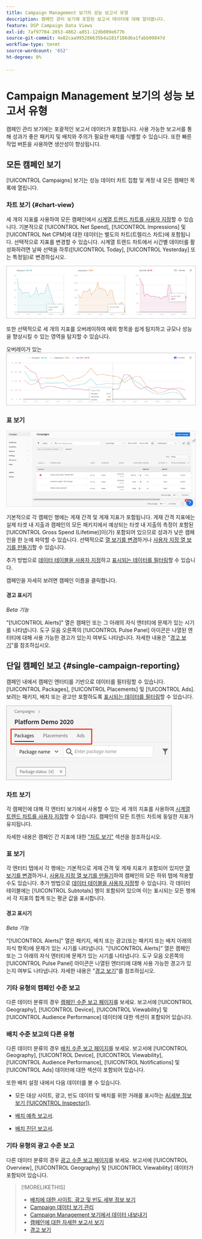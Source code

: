 ```yaml
---
title: Campaign Management 보기의 성능 보고서 유형
description: 캠페인 관리 보기에 포함된 보고서 데이터에 대해 알아봅니다.
feature: DSP Campaign Data Views
exl-id: 7af97704-2053-4862-a851-12db009e6776
source-git-commit: 4e82caa995286635b4a181f186d6a1fabb09847d
workflow-type: tm+mt
source-wordcount: '652'
ht-degree: 0%

---
```


# Campaign Management 보기의 성능 보고서 유형

캠페인 관리 보기에는 포괄적인 보고서 데이터가 포함됩니다. 사용 가능한 보고서를 통해 성과가 좋은 패키지 및 배치와 주의가 필요한 배치를 식별할 수 있습니다. 또한 빠른 작업 버튼을 사용하면 생산성이 향상됩니다.

## 모든 캠페인 보기

[!UICONTROL Campaigns] 보기는 성능 데이터 차트 집합 및 계정 내 모든 캠페인 목록에 열립니다.

### 차트 보기 {#chart-view}

세 개의 지표를 사용하여 모든 캠페인에서 [시계열 트렌드 차트를 사용자 지정](campaign-data-views-manage.md#data-visualizations-manage)할 수 있습니다. 기본적으로 [!UICONTROL Net Spend], [!UICONTROL Impressions] 및 [!UICONTROL Net CPM]에 대한 데이터는 별도의 차트(트렐리스 차트)에 포함됩니다. 선택적으로 지표를 변경할 수 있습니다. 시계열 트렌드 차트에서 시간별 데이터를 활성화하려면 날짜 선택을 하루([!UICONTROL Today], [!UICONTROL Yesterday] 또는 특정일)로 변경하십시오.

![세 개의 지표에 대한 별도의 추세 차트](/help/dsp/assets/trend-chart-separate.png)

또한 선택적으로 세 개의 지표를 오버레이하여 예외 항목을 쉽게 탐지하고 규모나 성능을 향상시킬 수 있는 영역을 탐지할 수 있습니다.

오버레이가 있는 ![트렌드 차트](/help/dsp/assets/trend-chart.png)

### 표 보기

![캠페인 목록](/help/dsp/assets/campaigns-list.png)

기본적으로 각 캠페인 행에는 게재 간격 및 게재 지표가 포함됩니다. 게재 간격 지표에는 실제 타겟 내 지출과 캠페인의 모든 패키지에서 예상되는 타겟 내 지출의 측정이 포함된 [!UICONTROL Gross Spend (Lifetime)]이(가) 포함되어 있으므로 성과가 낮은 캠페인을 한 눈에 파악할 수 있습니다. 선택적으로 [열 보기를 변경](campaign-data-views-manage.md#column-view-change)하거나 [사용자 지정 열 보기를 만들기](campaign-data-views-manage.md#column-view-create)할 수 있습니다.

추가 방법으로 [데이터 테이블을 사용자 지정](campaign-data-views-manage.md#data-tables-manage)하고 [표시되는 데이터를 필터링](campaign-data-views-manage.md#filter-data-tables)할 수 있습니다.

캠페인을 자세히 보려면 캠페인 이름을 클릭합니다.

#### 경고 표시기

*Beta 기능*

&quot;[!UICONTROL Alerts]&quot; 열은 캠페인 또는 그 아래의 자식 엔터티에 문제가 있는 시기를 나타냅니다. 도구 모음 오른쪽의 [!UICONTROL Pulse Panel] 아이콘은 나열된 엔터티에 대해 사용 가능한 경고가 있는지 여부도 나타냅니다. 자세한 내용은 &quot;[경고 보기](campaign-alerts.md)&quot;를 참조하십시오.

## 단일 캠페인 보고 {#single-campaign-reporting}

캠페인 내에서 캠페인 엔터티를 기반으로 데이터를 필터링할 수 있습니다. [!UICONTROL Packages], [!UICONTROL Placements] 및 [!UICONTROL Ads]. 보려는 패키지, 배치 또는 광고만 포함하도록 [표시되는 데이터를 필터링](campaign-data-views-manage.md#filter-data-tables)할 수 있습니다.

![Campaign 엔터티 탭](/help/dsp/assets/campaign-subtabs.png)

### 차트 보기

각 캠페인에 대해 각 엔터티 보기에서 사용할 수 있는 세 개의 지표를 사용하여 [시계열 트렌드 차트를 사용자 지정](campaign-data-views-manage.md#data-visualizations-manage)할 수 있습니다. 캠페인의 모든 트렌드 차트에 동일한 지표가 유지됩니다.

자세한 내용은 캠페인 간 지표에 대한 [&quot;차트 보기&quot;](#chart-view) 섹션을 참조하십시오.

### 표 보기

각 엔터티 탭에서 각 행에는 기본적으로 게재 간격 및 게재 지표가 포함되어 있지만 [열 보기를 변경](campaign-data-views-manage.md#column-view-change)하거나, [사용자 지정 열 보기를 만들기](campaign-data-views-manage.md#column-view-create)하여 캠페인의 모든 하위 탭에 적용할 수도 있습니다. 추가 방법으로 [데이터 테이블을 사용자 지정](campaign-data-views-manage.md#data-tables-manage)할 수 있습니다. 각 데이터 테이블에는 [!UICONTROL Subtotals] 행이 포함되어 있으며 이는 표시되는 모든 행에서 각 지표의 합계 또는 평균 값을 표시합니다.

#### 경고 표시기

*Beta 기능*

&quot;[!UICONTROL Alerts]&quot; 열은 패키지, 배치 또는 광고(또는 패키지 또는 배치 아래의 자식 항목)에 문제가 있는 시기를 나타냅니다. &quot;[!UICONTROL Alerts]&quot; 열은 캠페인 또는 그 아래의 자식 엔터티에 문제가 있는 시기를 나타냅니다. 도구 모음 오른쪽의 [!UICONTROL Pulse Panel] 아이콘은 나열된 엔터티에 대해 사용 가능한 경고가 있는지 여부도 나타냅니다. 자세한 내용은 &quot;[경고 보기](campaign-alerts.md)&quot;를 참조하십시오.

### 기타 유형의 캠페인 수준 보고

다른 데이터 분류의 경우 [캠페인 수준 보고 페이지](/help/dsp/campaign-management/campaigns/campaign-view-report.md)를 보세요. 보고서에 [!UICONTROL Geography], [!UICONTROL Device], [!UICONTROL Viewability] 및 [!UICONTROL Audience Performance] 데이터에 대한 섹션이 포함되어 있습니다.

### 배치 수준 보고의 다른 유형

다른 데이터 분류의 경우 [배치 수준 보고 페이지](/help/dsp/campaign-management/placements/placement-view-report.md)를 보세요. 보고서에 [!UICONTROL Geography], [!UICONTROL Device], [!UICONTROL Viewability], [!UICONTROL Audience Performance], [!UICONTROL Notifications] 및 [!UICONTROL Ads] 데이터에 대한 섹션이 포함되어 있습니다.

또한 배치 설정 내에서 다음 데이터를 볼 수 있습니다.

* 모든 대상 사이트, 광고, 빈도 데이터 및 배치를 위한 거래를 표시하는 [A(세부 정보 보기 [!UICONTROL Inspector])](placement-details-view.md).

* [배치 예측 보고서](/help/dsp/campaign-management/reports/placement-forecast.md).

* [배치 진단 보고서](/help/dsp/campaign-management/reports/placement-diagnostics.md).


### 기타 유형의 광고 수준 보고

다른 데이터 분류의 경우 [광고 수준 보고 페이지](/help/dsp/campaign-management/ads/ad-view-report.md)를 보세요. 보고서에 [!UICONTROL Overview], [!UICONTROL Geography] 및 [!UICONTROL Viewability] 데이터가 포함되어 있습니다.

>[!MORELIKETHIS]
>
>* [배치에 대한 사이트, 광고 및 빈도 세부 정보 보기](placement-details-view.md)
>* [Campaign 데이터 보기 관리](campaign-data-views-manage.md)
>* [Campaign Management 보기에서 데이터 내보내기](campaign-export-data.md)
>* [캠페인에 대한 자세한 보고서 보기](/help/dsp/campaign-management/campaigns/campaign-view-report.md)
>* [경고 보기](campaign-alerts.md)
